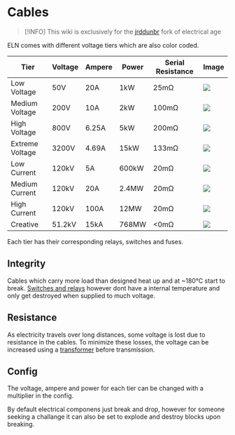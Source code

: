 # Cables

> [!INFO]
> This wiki is exclusively for the
> [jrddunbr](https://github.com/age-series/ElectricalAge) fork of electrical age

ELN comes with different voltage tiers which are also color coded.

| Tier            | Voltage | Ampere | Power | Serial Resistance | Image                                                            |
| --------------- | ------- | ------ | ----- | ----------------- | ---------------------------------------------------------------- |
| Low Voltage     | 50V     | 20A    | 1kW   | 25mΩ              | <img src="/cables/lowvoltagecable.png" class="pixelated" />      |
| Medium Voltage  | 200V    | 10A    | 2kW   | 100mΩ             | <img src="/cables/mediumvoltagecable.png" class="pixelated" />   |
| High Voltage    | 800V    | 6.25A  | 5kW   | 200mΩ             | <img src="/cables/highvoltagecable.png" class="pixelated" />     |
| Extreme Voltage | 3200V   | 4.69A  | 15kW  | 133mΩ             | <img src="/cables/veryhighvoltagecable.png" class="pixelated" /> |
| Low Current     | 120kV   | 5A     | 600kW | 20mΩ              | <img src="/cables/lowcurrentcable.png" class="pixelated" />      |
| Medium Current  | 120kV   | 20A    | 2.4MW | 20mΩ              | <img src="/cables/mediumcurrentcable.png" class="pixelated" />   |
| High Current    | 120kV   | 100A   | 12MW  | 20mΩ              | <img src="/cables/highcurrentcable.png" class="pixelated" />     |
| Creative        | 51.2kV  | 15kA   | 768MW | <0mΩ              | <img src="/cables/creativecable.png" class="pixelated" />        |

Each tier has their corresponding relays, switches and fuses.

## Integrity

Cables which carry more load than designed heat up and at ~180°C start to break.
[Switches and relays](/1-beginner/switches-and-relays.md) however dont have a internal temperature and only get destroyed when supplied to much voltage.

## Resistance

As electricity travels over long distances, some voltage is lost due to resistance in the cables. To minimize these losses, the voltage can be increased using a [transformer](/1-beginner/transformers.md) before transmission.

## Config

The voltage, ampere and power for each tier can be changed with a multiplier in the config.

By default electrical componens just break and drop, however for someone seeking a challange it can also be set to explode and destroy blocks upon breaking.
